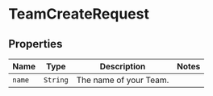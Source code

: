 

# TeamCreateRequest



## Properties

| Name | Type | Description | Notes |
|------------ | ------------- | ------------- | -------------|
| `name` | ```String``` |  The name of your Team.  |  |



